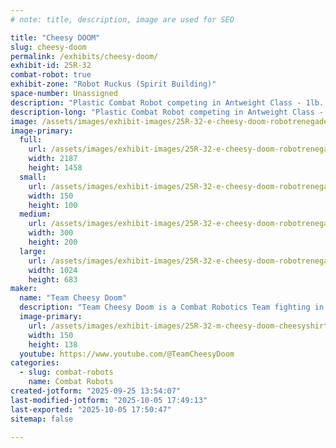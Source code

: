 ```yaml
---
# note: title, description, image are used for SEO

title: "Cheesy DOOM"
slug: cheesy-doom
permalink: /exhibits/cheesy-doom/
exhibit-id: 25R-32
combat-robot: true
exhibit-zone: "Robot Ruckus (Spirit Building)"
space-number: Unassigned
description: "Plastic Combat Robot competing in Antweight Class - 1lb.  Utilizes a reverse flipper!"
description-long: "Plastic Combat Robot competing in Antweight Class - 1lb.  Utilizes a reverse flipper!  Has excellent manuerverability and lots of armor for protection.  Cheesy DOOM is based on a Witch Doctor - Camp Witch Doctor Build and Battle entry level kit."
image: /assets/images/exhibit-images/25R-32-e-cheesy-doom-robotrenegadesmar2025ptstlucie016-300x200.jpg
image-primary: 
  full:
    url: /assets/images/exhibit-images/25R-32-e-cheesy-doom-robotrenegadesmar2025ptstlucie016-full.jpg
    width: 2187
    height: 1458
  small:
    url: /assets/images/exhibit-images/25R-32-e-cheesy-doom-robotrenegadesmar2025ptstlucie016-150x100.jpg
    width: 150
    height: 100
  medium:
    url: /assets/images/exhibit-images/25R-32-e-cheesy-doom-robotrenegadesmar2025ptstlucie016-300x200.jpg
    width: 300
    height: 200
  large:
    url: /assets/images/exhibit-images/25R-32-e-cheesy-doom-robotrenegadesmar2025ptstlucie016-1024x683.jpg
    width: 1024
    height: 683
maker: 
  name: "Team Cheesy Doom"
  description: "Team Cheesy Doom is a Combat Robotics Team fighting in 1 Pound Antweight with Cheesy Doom (Plastic) and Cheesy Disaster (Full Combat)!"
  image-primary:
    url: /assets/images/exhibit-images/25R-32-m-cheesy-doom-cheesyshirtbright-1-150x138.png
    width: 150
    height: 138
  youtube: https://www.youtube.com/@TeamCheesyDoom
categories: 
  - slug: combat-robots
    name: Combat Robots
created-jotform: "2025-09-25 13:54:07"
last-modified-jotform: "2025-10-05 17:49:13"
last-exported: "2025-10-05 17:50:47"
sitemap: false

---
```

